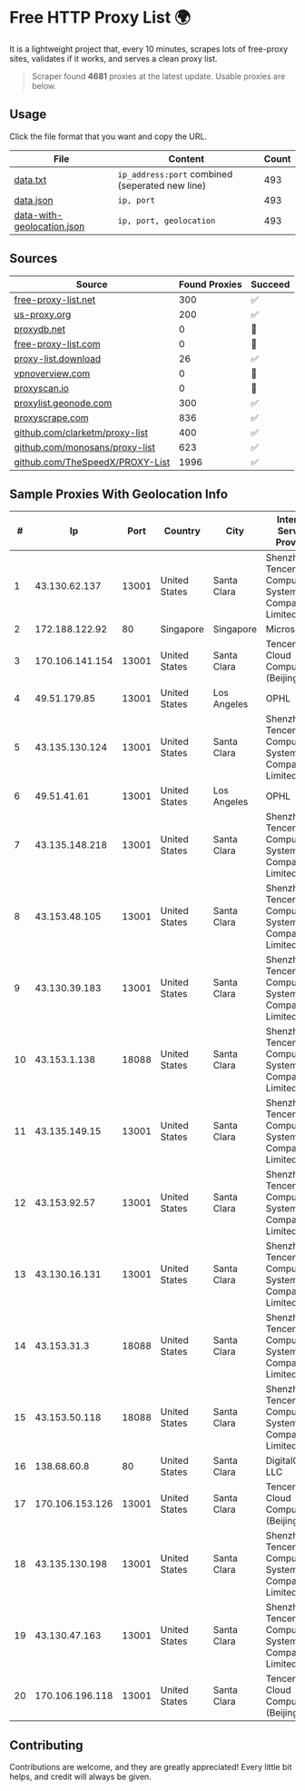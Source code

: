 
# Free HTTP Proxy List 🌍

It is a lightweight project that, every 10 minutes, scrapes lots of free-proxy sites, validates if it works, and serves a clean proxy list.


> Scraper found **4681** proxies at the latest update. Usable proxies are below.

## Usage

Click the file format that you want and copy the URL.


|File|Content|Count|
|----|-------|-----|
|[data.txt](https://raw.githubusercontent.com/themiralay/Proxy-List-World/master/data.txt)|`ip_address:port` combined (seperated new line)|493|
|[data.json](https://raw.githubusercontent.com/themiralay/Proxy-List-World/master/data.json)|`ip, port`|493|
|[data-with-geolocation.json](https://raw.githubusercontent.com/themiralay/Proxy-List-World/master/data-with-geolocation.json)|`ip, port, geolocation`|493|

## Sources

|Source|Found Proxies|Succeed|
|------|-------------|-------|
|[free-proxy-list.net](https://free-proxy-list.net)|300|✅|
|[us-proxy.org](https://www.us-proxy.org)|200|✅|
|[proxydb.net](http://proxydb.net)|0|🚫|
|[free-proxy-list.com](https://free-proxy-list.com/?page=&port=&type%5B%5D=http&type%5B%5D=https&up_time=0&search=Search)|0|🚫|
|[proxy-list.download](https://www.proxy-list.download/HTTP)|26|✅|
|[vpnoverview.com](https://vpnoverview.com/privacy/anonymous-browsing/free-proxy-servers)|0|🚫|
|[proxyscan.io](https://www.proxyscan.io)|0|🚫|
|[proxylist.geonode.com](https://proxylist.geonode.com/api/proxy-list?limit=300&page=1&sort_by=lastChecked&sort_type=desc&protocols=http,https)|300|✅|
|[proxyscrape.com](https://api.proxyscrape.com/v2/?request=displayproxies&protocol=http&timeout=10000&country=all&ssl=all&anonymity=all)|836|✅|
|[github.com/clarketm/proxy-list](https://raw.githubusercontent.com/clarketm/proxy-list/master/proxy-list-raw.txt)|400|✅|
|[github.com/monosans/proxy-list](https://raw.githubusercontent.com/monosans/proxy-list/main/proxies/http.txt)|623|✅|
|[github.com/TheSpeedX/PROXY-List](https://raw.githubusercontent.com/TheSpeedX/PROXY-List/master/http.txt)|1996|✅|


## Sample Proxies With Geolocation Info

|#|Ip|Port|Country|City|Internet Service Provider|
|-|--|----|-------|----|-------------------------|
|1|43.130.62.137|13001|United States|Santa Clara|Shenzhen Tencent Computer Systems Company Limited|
|2|172.188.122.92|80|Singapore|Singapore|Microsoft|
|3|170.106.141.154|13001|United States|Santa Clara|Tencent Cloud Computing (Beijing) Co|
|4|49.51.179.85|13001|United States|Los Angeles|OPHL|
|5|43.135.130.124|13001|United States|Santa Clara|Shenzhen Tencent Computer Systems Company Limited|
|6|49.51.41.61|13001|United States|Los Angeles|OPHL|
|7|43.135.148.218|13001|United States|Santa Clara|Shenzhen Tencent Computer Systems Company Limited|
|8|43.153.48.105|13001|United States|Santa Clara|Shenzhen Tencent Computer Systems Company Limited|
|9|43.130.39.183|13001|United States|Santa Clara|Shenzhen Tencent Computer Systems Company Limited|
|10|43.153.1.138|18088|United States|Santa Clara|Shenzhen Tencent Computer Systems Company Limited|
|11|43.135.149.15|13001|United States|Santa Clara|Shenzhen Tencent Computer Systems Company Limited|
|12|43.153.92.57|13001|United States|Santa Clara|Shenzhen Tencent Computer Systems Company Limited|
|13|43.130.16.131|13001|United States|Santa Clara|Shenzhen Tencent Computer Systems Company Limited|
|14|43.153.31.3|18088|United States|Santa Clara|Shenzhen Tencent Computer Systems Company Limited|
|15|43.153.50.118|18088|United States|Santa Clara|Shenzhen Tencent Computer Systems Company Limited|
|16|138.68.60.8|80|United States|Santa Clara|DigitalOcean, LLC|
|17|170.106.153.126|13001|United States|Santa Clara|Tencent Cloud Computing (Beijing) Co|
|18|43.135.130.198|13001|United States|Santa Clara|Shenzhen Tencent Computer Systems Company Limited|
|19|43.130.47.163|13001|United States|Santa Clara|Shenzhen Tencent Computer Systems Company Limited|
|20|170.106.196.118|13001|United States|Santa Clara|Tencent Cloud Computing (Beijing) Co|



## Contributing

Contributions are welcome, and they are greatly appreciated! Every
little bit helps, and credit will always be given.

